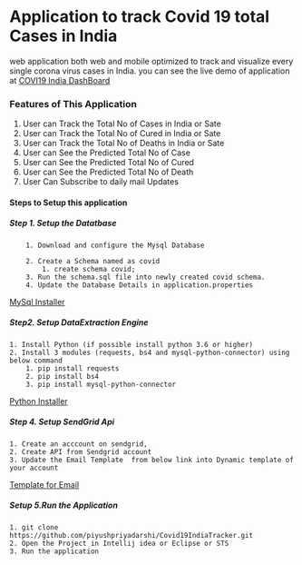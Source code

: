 # Application to track Covid 19 total Cases in India

web application both web and mobile optimized to track and visualize every single corona virus cases in India.
you can see the live demo of application at [COVI19 India DashBoard](https://dev.mysql.com/downloads/installer/ "MySql Installler")


### Features of This Application
1. User can Track the Total No of Cases in India or Sate 
2. User can Track the Total No of Cured in India or Sate 
3. User can Track the Total No of Deaths in India or Sate 
4. User can See the Predicted  Total No of Case 
5. User can See the Predicted  Total No of Cured 
6. User can See the Predicted  Total No of Death 
7. User Can Subscribe to daily mail Updates



#### Steps to Setup this application


##### Step 1. Setup the Datatbase

        1. Download and configure the Mysql Database 
  
        2. Create a Schema named as covid 
            1. create schema covid;
        3. Run the schema.sql file into newly created covid schema.
        4. Update the Database Details in application.properties 

[MySql Installer](https://dev.mysql.com/downloads/installer/ "MySql Installler")        

##### Step2. Setup DataExtraction Engine 

    1. Install Python (if possible install python 3.6 or higher)
    2. Install 3 modules (requests, bs4 and mysql-python-connector) using below command
        1. pip install requests
        2. pip install bs4
        3. pip install mysql-python-connector
     
[Python Installer](https://www.python.org/downloads/ "Python Installler")       
     

##### Step 4. Setup SendGrid Api

    1. Create an acccount on sendgrid,
    2. Create API from Sendgrid account
    3. Update the Email Template  from below link into Dynamic template of your account
    
    
[Template for Email](/EmailTemplate/EmailTemplate.html "MySql Installler")   
    

  
##### Setup 5.Run the Application

    1. git clone https://github.com/piyushpriyadarshi/Covid19IndiaTracker.git
    2. Open the Project in Intellij idea or Eclipse or STS
    3. Run the application
 




